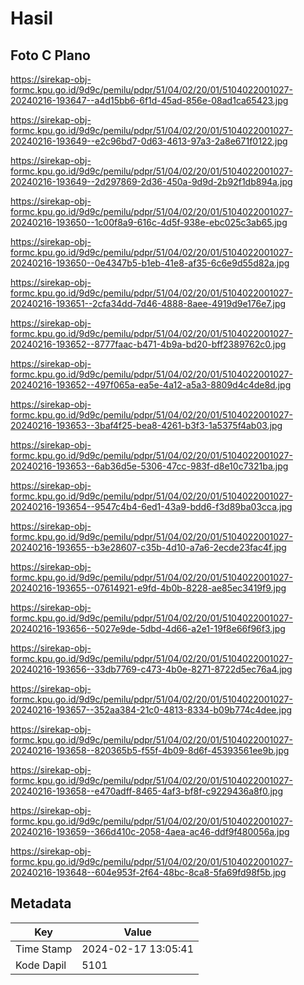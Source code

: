 # Hasil

## Foto C Plano

https://sirekap-obj-formc.kpu.go.id/9d9c/pemilu/pdpr/51/04/02/20/01/5104022001027-20240216-193647--a4d15bb6-6f1d-45ad-856e-08ad1ca65423.jpg

https://sirekap-obj-formc.kpu.go.id/9d9c/pemilu/pdpr/51/04/02/20/01/5104022001027-20240216-193649--e2c96bd7-0d63-4613-97a3-2a8e671f0122.jpg

https://sirekap-obj-formc.kpu.go.id/9d9c/pemilu/pdpr/51/04/02/20/01/5104022001027-20240216-193649--2d297869-2d36-450a-9d9d-2b92f1db894a.jpg

https://sirekap-obj-formc.kpu.go.id/9d9c/pemilu/pdpr/51/04/02/20/01/5104022001027-20240216-193650--1c00f8a9-616c-4d5f-938e-ebc025c3ab65.jpg

https://sirekap-obj-formc.kpu.go.id/9d9c/pemilu/pdpr/51/04/02/20/01/5104022001027-20240216-193650--0e4347b5-b1eb-41e8-af35-6c6e9d55d82a.jpg

https://sirekap-obj-formc.kpu.go.id/9d9c/pemilu/pdpr/51/04/02/20/01/5104022001027-20240216-193651--2cfa34dd-7d46-4888-8aee-4919d9e176e7.jpg

https://sirekap-obj-formc.kpu.go.id/9d9c/pemilu/pdpr/51/04/02/20/01/5104022001027-20240216-193652--8777faac-b471-4b9a-bd20-bff2389762c0.jpg

https://sirekap-obj-formc.kpu.go.id/9d9c/pemilu/pdpr/51/04/02/20/01/5104022001027-20240216-193652--497f065a-ea5e-4a12-a5a3-8809d4c4de8d.jpg

https://sirekap-obj-formc.kpu.go.id/9d9c/pemilu/pdpr/51/04/02/20/01/5104022001027-20240216-193653--3baf4f25-bea8-4261-b3f3-1a5375f4ab03.jpg

https://sirekap-obj-formc.kpu.go.id/9d9c/pemilu/pdpr/51/04/02/20/01/5104022001027-20240216-193653--6ab36d5e-5306-47cc-983f-d8e10c7321ba.jpg

https://sirekap-obj-formc.kpu.go.id/9d9c/pemilu/pdpr/51/04/02/20/01/5104022001027-20240216-193654--9547c4b4-6ed1-43a9-bdd6-f3d89ba03cca.jpg

https://sirekap-obj-formc.kpu.go.id/9d9c/pemilu/pdpr/51/04/02/20/01/5104022001027-20240216-193655--b3e28607-c35b-4d10-a7a6-2ecde23fac4f.jpg

https://sirekap-obj-formc.kpu.go.id/9d9c/pemilu/pdpr/51/04/02/20/01/5104022001027-20240216-193655--07614921-e9fd-4b0b-8228-ae85ec3419f9.jpg

https://sirekap-obj-formc.kpu.go.id/9d9c/pemilu/pdpr/51/04/02/20/01/5104022001027-20240216-193656--5027e9de-5dbd-4d66-a2e1-19f8e66f96f3.jpg

https://sirekap-obj-formc.kpu.go.id/9d9c/pemilu/pdpr/51/04/02/20/01/5104022001027-20240216-193656--33db7769-c473-4b0e-8271-8722d5ec76a4.jpg

https://sirekap-obj-formc.kpu.go.id/9d9c/pemilu/pdpr/51/04/02/20/01/5104022001027-20240216-193657--352aa384-21c0-4813-8334-b09b774c4dee.jpg

https://sirekap-obj-formc.kpu.go.id/9d9c/pemilu/pdpr/51/04/02/20/01/5104022001027-20240216-193658--820365b5-f55f-4b09-8d6f-45393561ee9b.jpg

https://sirekap-obj-formc.kpu.go.id/9d9c/pemilu/pdpr/51/04/02/20/01/5104022001027-20240216-193658--e470adff-8465-4af3-bf8f-c9229436a8f0.jpg

https://sirekap-obj-formc.kpu.go.id/9d9c/pemilu/pdpr/51/04/02/20/01/5104022001027-20240216-193659--366d410c-2058-4aea-ac46-ddf9f480056a.jpg

https://sirekap-obj-formc.kpu.go.id/9d9c/pemilu/pdpr/51/04/02/20/01/5104022001027-20240216-193648--604e953f-2f64-48bc-8ca8-5fa69fd98f5b.jpg


## Metadata

| Key        | Value               |
| ---------- | ------------------- |
| Time Stamp | 2024-02-17 13:05:41 |
| Kode Dapil | 5101                |



